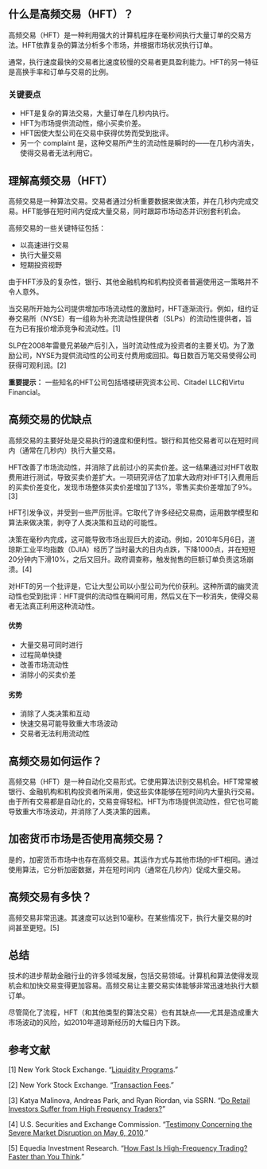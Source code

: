 ## 什么是高频交易（HFT）？

高频交易（HFT）是一种利用强大的计算机程序在毫秒间执行大量订单的交易方法。HFT依靠复杂的算法分析多个市场，并根据市场状况执行订单。

通常，执行速度最快的交易者比速度较慢的交易者更具盈利能力。HFT的另一特征是高换手率和订单与交易的比例。

### 关键要点

- HFT是复杂的算法交易，大量订单在几秒内执行。
- HFT为市场提供流动性，缩小买卖价差。
- HFT因使大型公司在交易中获得优势而受到批评。
- 另一个 complaint 是，这种交易所产生的流动性是瞬时的——在几秒内消失，使得交易者无法利用它。

## 理解高频交易（HFT）

高频交易是一种算法交易。交易者通过分析重要数据来做决策，并在几秒内完成交易。HFT能够在短时间内促成大量交易，同时跟踪市场动态并识别套利机会。

高频交易的一些关键特征包括：

- 以高速进行交易
- 执行大量交易
- 短期投资视野

由于HFT涉及的复杂性，银行、其他金融机构和机构投资者普遍使用这一策略并不令人意外。

当交易所开始为公司提供增加市场流动性的激励时，HFT逐渐流行。例如，纽约证券交易所（NYSE）有一组称为补充流动性提供者（SLPs）的流动性提供者，旨在为已有报价增添竞争和流动性。[1]

SLP在2008年雷曼兄弟破产后引入，当时流动性成为投资者的主要关切。为了激励公司，NYSE为提供流动性的公司支付费用或回扣。每日数百万笔交易使得公司获得可观利润。[2]

**重要提示：** 一些知名的HFT公司包括塔楼研究资本公司、Citadel LLC和Virtu Financial。

## 高频交易的优缺点

高频交易的主要好处是交易执行的速度和便利性。银行和其他交易者可以在短时间内（通常在几秒内）执行大量交易。

HFT改善了市场流动性，并消除了此前过小的买卖价差。这一结果通过对HFT收取费用进行测试，导致买卖价差扩大。一项研究评估了加拿大政府对HFT引入费用后的买卖价差变化，发现市场整体买卖价差增加了13%，零售买卖价差增加了9%。[3]

HFT引发争议，并受到一些严厉批评。它取代了许多经纪交易商，运用数学模型和算法来做决策，剥夺了人类决策和互动的可能性。

决策在毫秒内完成，这可能导致市场出现巨大的波动。例如，2010年5月6日，道琼斯工业平均指数（DJIA）经历了当时最大的日内点跌，下降1000点，并在短短20分钟内下滑10%，之后又回升。政府调查称，触发抛售的巨额订单负责这场崩溃。[4]

对HFT的另一个批评是，它让大型公司以小型公司为代价获利。这种所谓的幽灵流动性也受到批评：HFT提供的流动性在瞬间可用，然后又在下一秒消失，使得交易者无法真正利用这种流动性。

#### 优势

- 大量交易可同时进行
- 过程简单快捷
- 改善市场流动性
- 消除小的买卖价差

#### 劣势

- 消除了人类决策和互动
- 快速交易可能导致重大市场波动
- 交易者无法利用流动性

## 高频交易如何运作？

高频交易（HFT）是一种自动化交易形式。它使用算法识别交易机会。HFT常常被银行、金融机构和机构投资者所采用，使这些实体能够在短时间内大量执行交易。由于所有交易都是自动化的，交易变得轻松。HFT为市场提供流动性，但它也可能导致重大市场波动，并消除了人类决策的因素。

## 加密货币市场是否使用高频交易？

是的，加密货币市场中也存在高频交易。其运作方式与其他市场的HFT相同。通过使用算法，它分析加密数据，并在短时间内（通常在几秒内）促成大量交易。

## 高频交易有多快？

高频交易非常迅速。其速度可以达到10毫秒。在某些情况下，执行大量交易的时间甚至更短。[5]

## 总结

技术的进步帮助金融行业的许多领域发展，包括交易领域。计算机和算法使得发现机会和加快交易变得更加容易。高频交易让主要交易实体能够非常迅速地执行大额订单。

尽管简化了流程，HFT（和其他类型的算法交易）也有其缺点——尤其是造成重大市场波动的风险，如2010年道琼斯经历的大幅日内下跌。

## 参考文献

[1] New York Stock Exchange. “[Liquidity Programs](https://www.nyse.com/markets/liquidity-programs).”

[2] New York Stock Exchange. “[Transaction Fees](https://www.nyse.com/publicdocs/nyse/markets/nyse/NYSE_Price_List.pdf).”

[3] Katya Malinova, Andreas Park, and Ryan Riordan, via SSRN. “[Do Retail Investors Suffer from High Frequency Traders?](https://papers.ssrn.com/sol3/papers.cfm?abstract_id=2183806)”

[4] U.S. Securities and Exchange Commission. “[Testimony Concerning the Severe Market Disruption on May 6, 2010](https://www.sec.gov/news/testimony/2010/ts051110mls.htm).”

[5] Equedia Investment Research. “[How Fast Is High-Frequency Trading? Faster than You Think](https://www.equedia.com/how-fast-is-high-frequency-trading/).”
